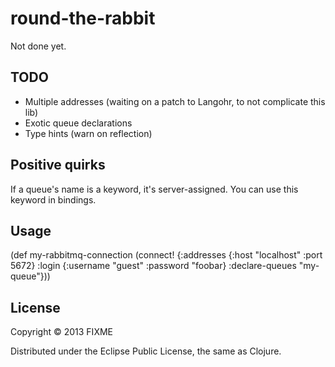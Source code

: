 # round-the-rabbit

Not done yet.

## TODO

* Multiple addresses (waiting on a patch to Langohr, to not complicate this lib)
* Exotic queue declarations
* Type hints (warn on reflection)

## Positive quirks

If a queue's name is a keyword, it's server-assigned. You can use this
keyword in bindings.

## Usage

(def my-rabbitmq-connection
  (connect!
   {:addresses {:host "localhost" :port 5672}
    :login {:username "guest" :password "foobar}
    :declare-queues "my-queue"}))

## License

Copyright © 2013 FIXME

Distributed under the Eclipse Public License, the same as Clojure.

